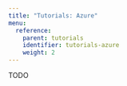 ```yaml
---
title: "Tutorials: Azure"
menu:
  reference:
    parent: tutorials
    identifier: tutorials-azure
    weight: 2
---
```


TODO
